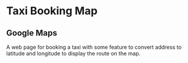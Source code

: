 # Taxi Booking Map

## Google Maps

A web page for booking a taxi with some feature to convert address to latitude and longitude to display the route on the map.